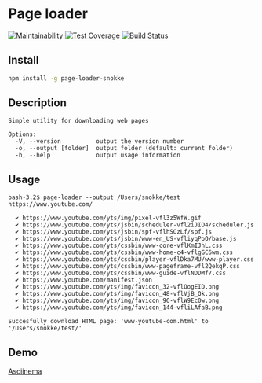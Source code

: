 # Page loader

[![Maintainability](https://api.codeclimate.com/v1/badges/0e8a8fba3bb00761e325/maintainability)](https://codeclimate.com/github/Snokke/page-loader-hexlet-project3/maintainability)
[![Test Coverage](https://api.codeclimate.com/v1/badges/0e8a8fba3bb00761e325/test_coverage)](https://codeclimate.com/github/Snokke/page-loader-hexlet-project3/test_coverage)
[![Build Status](https://travis-ci.org/Snokke/page-loader-hexlet-project3.svg?branch=master)](https://travis-ci.org/Snokke/page-loader-hexlet-project3)

## Install
```sh
npm install -g page-loader-snokke
```

## Description
```
Simple utility for downloading web pages

Options:
  -V, --version          output the version number
  -o, --output [folder]  output folder (default: current folder)
  -h, --help             output usage information
```

## Usage
```
bash-3.2$ page-loader --output /Users/snokke/test https://www.youtube.com/

  ✔ https://www.youtube.com/yts/img/pixel-vfl3z5WfW.gif
  ✔ https://www.youtube.com/yts/jsbin/scheduler-vfl2iJIO4/scheduler.js
  ✔ https://www.youtube.com/yts/jsbin/spf-vflhSOzLf/spf.js
  ✔ https://www.youtube.com/yts/jsbin/www-en_US-vfliyqPoO/base.js
  ✔ https://www.youtube.com/yts/cssbin/www-core-vflKmIJhL.css
  ✔ https://www.youtube.com/yts/cssbin/www-home-c4-vflgGC6wm.css
  ✔ https://www.youtube.com/yts/cssbin/player-vflDka7MU/www-player.css
  ✔ https://www.youtube.com/yts/cssbin/www-pageframe-vfl2QekqP.css
  ✔ https://www.youtube.com/yts/cssbin/www-guide-vflNDDMf7.css
  ✔ https://www.youtube.com/manifest.json
  ✔ https://www.youtube.com/yts/img/favicon_32-vflOogEID.png
  ✔ https://www.youtube.com/yts/img/favicon_48-vflVjB_Qk.png
  ✔ https://www.youtube.com/yts/img/favicon_96-vflW9Ec0w.png
  ✔ https://www.youtube.com/yts/img/favicon_144-vfliLAfaB.png
  
Succesfully download HTML page: 'www-youtube-com.html' to '/Users/snokke/test/'
```

## Demo
[Asciinema](https://asciinema.org/a/uq3vxuBSnSiCBQo0YXpqktZ0j)
